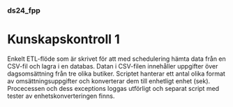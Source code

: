 ### ds24_fpp
# Kunskapskontroll 1
Enkelt ETL-flöde som är skrivet för att med schedulering hämta data från en CSV-fil och lagra i en databas.
Datan i CSV-filen innehåller uppgifter över dagsomsättning från tre olika butiker.
Scriptet hanterar ett antal olika format av omsättningsuppgifter och konverterar dem till enhetligt enhet (sek).
Procecessen och dess exceptions loggas utförligt och separat script med tester av enhetskonverteringen finns.


